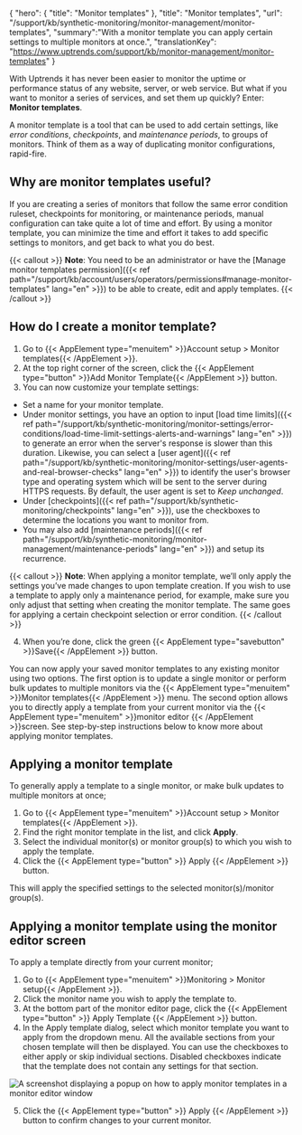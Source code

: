 {
  "hero": {
    "title": "Monitor templates"
  },
  "title": "Monitor templates",
  "url": "/support/kb/synthetic-monitoring/monitor-management/monitor-templates",
  "summary":"With a monitor template you can apply certain settings to multiple monitors at once.",
  "translationKey": "https://www.uptrends.com/support/kb/monitor-management/monitor-templates"
}

With Uptrends it has never been easier to monitor the uptime or performance status of any website, server, or web service. But what if you want to monitor a series of services, and set them up quickly? Enter: **Monitor templates**.

A monitor template is a tool that can be used to add certain settings, like *error conditions*, *checkpoints*, and *maintenance periods*, to groups of monitors. Think of them as a way of duplicating monitor configurations, rapid-fire.

## Why are monitor templates useful?

If you are creating a series of monitors that follow the same error condition ruleset, checkpoints for monitoring, or maintenance periods, manual configuration can take quite a lot of time and effort. By using a monitor template, you can minimize the time and effort it takes to add specific settings to monitors, and get back to what you do best.

{{< callout >}} **Note**: You need to be an administrator or have the [Manage monitor templates permission]({{< ref path="/support/kb/account/users/operators/permissions#manage-monitor-templates" lang="en" >}}) to be able to create, edit and apply templates. {{< /callout >}}

## How do I create a monitor template?

1.  Go to  {{< AppElement type="menuitem" >}}Account setup > Monitor templates{{< /AppElement >}}. 
2.  At the top right corner of the screen, click the {{< AppElement type="button" >}}Add Monitor Template{{< /AppElement >}} button.   
3. You can now customize your template settings:
- Set a name for your monitor template.
- Under monitor settings, you have an option to input [load time limits]({{< ref path="/support/kb/synthetic-monitoring/monitor-settings/error-conditions/load-time-limit-settings-alerts-and-warnings" lang="en" >}}) to generate an error when the server's response is slower than this duration.
Likewise, you can select a [user agent]({{< ref path="/support/kb/synthetic-monitoring/monitor-settings/user-agents-and-real-browser-checks" lang="en" >}}) to identify the user's  browser type and operating system which will be sent to the server during HTTPS requests. By default, the user agent is set to *Keep unchanged*.
- Under [checkpoints]({{< ref path="/support/kb/synthetic-monitoring/checkpoints" lang="en" >}}), use the checkboxes to determine the locations you want to monitor from. 
- You may also add [maintenance periods]({{< ref path="/support/kb/synthetic-monitoring/monitor-management/maintenance-periods" lang="en" >}}) and setup its recurrence.

{{< callout >}} **Note**: When applying a monitor template, we’ll only apply the settings you’ve made changes to upon template creation. If you wish to use a template to apply only a maintenance period, for example, make sure you only adjust that setting when creating the monitor template. The same goes for applying a certain checkpoint selection or error condition. {{< /callout >}}

4.  When you’re done, click the green {{< AppElement type="savebutton" >}}Save{{< /AppElement >}} button.

You can now apply your saved monitor templates to any existing monitor using two options. The first option is to update a single monitor or perform bulk updates to multiple monitors via the {{< AppElement type="menuitem" >}}Monitor templates{{< /AppElement >}} menu. The second option allows you to directly apply a template from your current monitor via the {{< AppElement type="menuitem" >}}monitor editor {{< /AppElement >}}screen. See step-by-step instructions below to know more about applying monitor templates.

## Applying a monitor template
To generally apply a template to a single monitor, or make bulk updates to multiple monitors at once;

1. Go to  {{< AppElement type="menuitem" >}}Account setup > Monitor templates{{< /AppElement >}}. 
2. Find the right monitor template in the list, and click **Apply**. 
3. Select the individual monitor(s) or monitor group(s) to which you wish to apply the template.
4. Click the {{< AppElement type="button" >}} Apply {{< /AppElement >}} button. 

This will apply the specified settings to the selected monitor(s)/monitor group(s).

## Applying a monitor template using the monitor editor screen
To apply a template directly from your current monitor;

1. Go to {{< AppElement type="menuitem" >}}Monitoring > Monitor setup{{< /AppElement >}}.
2. Click the monitor name you wish to apply the template to.
3. At the bottom part of the monitor editor page, click the {{< AppElement type="button" >}} Apply Template {{< /AppElement >}} button.
4. In the Apply template dialog, select which monitor template you want to apply from the dropdown menu. All the available sections from your chosen template will then be displayed. You can use the checkboxes to either apply or skip individual sections. Disabled checkboxes indicate that the template does not contain any settings for that section.

![A screenshot displaying a popup on how to apply monitor templates in a monitor editor window](/img/content/scr-apply-monitor-template-monitor-editor-page.min.png)

5. Click the {{< AppElement type="button" >}} Apply {{< /AppElement >}} button to confirm changes to your current monitor. 
